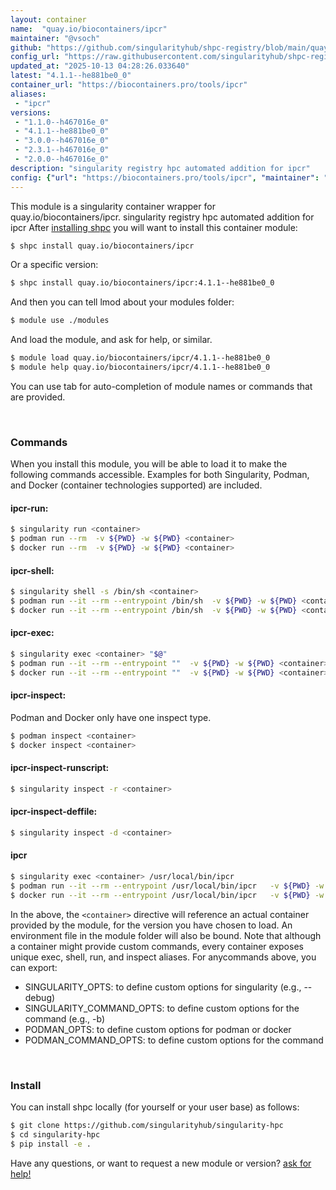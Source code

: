 ```yaml
---
layout: container
name:  "quay.io/biocontainers/ipcr"
maintainer: "@vsoch"
github: "https://github.com/singularityhub/shpc-registry/blob/main/quay.io/biocontainers/ipcr/container.yaml"
config_url: "https://raw.githubusercontent.com/singularityhub/shpc-registry/main/quay.io/biocontainers/ipcr/container.yaml"
updated_at: "2025-10-13 04:28:26.033640"
latest: "4.1.1--he881be0_0"
container_url: "https://biocontainers.pro/tools/ipcr"
aliases:
 - "ipcr"
versions:
 - "1.1.0--h467016e_0"
 - "4.1.1--he881be0_0"
 - "3.0.0--h467016e_0"
 - "2.3.1--h467016e_0"
 - "2.0.0--h467016e_0"
description: "singularity registry hpc automated addition for ipcr"
config: {"url": "https://biocontainers.pro/tools/ipcr", "maintainer": "@vsoch", "description": "singularity registry hpc automated addition for ipcr", "latest": {"4.1.1--he881be0_0": "sha256:e1eab3685a8a2a5b618d558cf0fe9aaab6fa8726d024e751e059614162d4ce1e"}, "tags": {"1.1.0--h467016e_0": "sha256:c4554628a461ad1d70f53b95af3fcb40e550352391a868d6382fc61f7194c5c1", "4.1.1--he881be0_0": "sha256:e1eab3685a8a2a5b618d558cf0fe9aaab6fa8726d024e751e059614162d4ce1e", "3.0.0--h467016e_0": "sha256:341e50ccca4fbec7717f0904540e1d30496c3678f123a2a93e5ba8b348962fb6", "2.3.1--h467016e_0": "sha256:aac7d4c4b50f2060e266ec2ca57710583d4871fa603ebb9c9fc75fde8d14ed20", "2.0.0--h467016e_0": "sha256:248e41f451beee9a73b187affd33f76282f6f88eae39cfb9fdee2096aa4b10de"}, "docker": "quay.io/biocontainers/ipcr", "aliases": {"ipcr": "/usr/local/bin/ipcr"}}
---
```


This module is a singularity container wrapper for quay.io/biocontainers/ipcr.
singularity registry hpc automated addition for ipcr
After [installing shpc](#install) you will want to install this container module:


```bash
$ shpc install quay.io/biocontainers/ipcr
```

Or a specific version:

```bash
$ shpc install quay.io/biocontainers/ipcr:4.1.1--he881be0_0
```

And then you can tell lmod about your modules folder:

```bash
$ module use ./modules
```

And load the module, and ask for help, or similar.

```bash
$ module load quay.io/biocontainers/ipcr/4.1.1--he881be0_0
$ module help quay.io/biocontainers/ipcr/4.1.1--he881be0_0
```

You can use tab for auto-completion of module names or commands that are provided.

<br>

### Commands

When you install this module, you will be able to load it to make the following commands accessible.
Examples for both Singularity, Podman, and Docker (container technologies supported) are included.

#### ipcr-run:

```bash
$ singularity run <container>
$ podman run --rm  -v ${PWD} -w ${PWD} <container>
$ docker run --rm  -v ${PWD} -w ${PWD} <container>
```

#### ipcr-shell:

```bash
$ singularity shell -s /bin/sh <container>
$ podman run --it --rm --entrypoint /bin/sh  -v ${PWD} -w ${PWD} <container>
$ docker run --it --rm --entrypoint /bin/sh  -v ${PWD} -w ${PWD} <container>
```

#### ipcr-exec:

```bash
$ singularity exec <container> "$@"
$ podman run --it --rm --entrypoint ""  -v ${PWD} -w ${PWD} <container> "$@"
$ docker run --it --rm --entrypoint ""  -v ${PWD} -w ${PWD} <container> "$@"
```

#### ipcr-inspect:

Podman and Docker only have one inspect type.

```bash
$ podman inspect <container>
$ docker inspect <container>
```

#### ipcr-inspect-runscript:

```bash
$ singularity inspect -r <container>
```

#### ipcr-inspect-deffile:

```bash
$ singularity inspect -d <container>
```


#### ipcr

```bash
$ singularity exec <container> /usr/local/bin/ipcr
$ podman run --it --rm --entrypoint /usr/local/bin/ipcr   -v ${PWD} -w ${PWD} <container> -c " $@"
$ docker run --it --rm --entrypoint /usr/local/bin/ipcr   -v ${PWD} -w ${PWD} <container> -c " $@"
```



In the above, the `<container>` directive will reference an actual container provided
by the module, for the version you have chosen to load. An environment file in the
module folder will also be bound. Note that although a container
might provide custom commands, every container exposes unique exec, shell, run, and
inspect aliases. For anycommands above, you can export:

 - SINGULARITY_OPTS: to define custom options for singularity (e.g., --debug)
 - SINGULARITY_COMMAND_OPTS: to define custom options for the command (e.g., -b)
 - PODMAN_OPTS: to define custom options for podman or docker
 - PODMAN_COMMAND_OPTS: to define custom options for the command

<br>

### Install

You can install shpc locally (for yourself or your user base) as follows:

```bash
$ git clone https://github.com/singularityhub/singularity-hpc
$ cd singularity-hpc
$ pip install -e .
```

Have any questions, or want to request a new module or version? [ask for help!](https://github.com/singularityhub/singularity-hpc/issues)